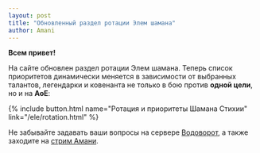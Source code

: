 ```yaml
---    
layout: post    
title: "Обновленный раздел ротации Элем шамана"    
author: Amani
---    
```


**Всем привет!**

На сайте обновлен раздел ротации Элем шамана. Теперь список приоритетов динамически меняется в зависимости от выбранных талантов, легендарки и ковенанта не только в бою против **одной цели**, но и на **АоЕ**:

{% include button.html name="Ротация и приоритеты Шамана Стихии" link="/ele/rotation.html" %}  

<p></p>

Не забывайте задавать ваши вопросы на сервере [Водоворот](https://discordapp.com/invite/zTQhBn8), а также заходите на [стрим Амани](https://www.youtube.com/AmaniZandalari).

